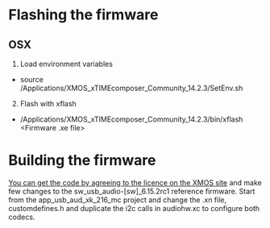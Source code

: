 # Flashing the firmware

## OSX

1. Load environment variables
* source /Applications/XMOS_xTIMEcomposer_Community_14.2.3/SetEnv.sh

2. Flash with xflash
* /Applications/XMOS_xTIMEcomposer_Community_14.2.3/bin/xflash <Firmware .xe file>

# Building the firmware

[You can get the code by agreeing to the licence on the XMOS site](https://www.xmos.com/download/accept/sw_usb_audio-%5Bsw%5D%286.15.2rc1%29.zip) and make few changes to the sw_usb_audio-[sw]_6.15.2rc1 reference firmware. Start from the app_usb_aud_xk_216_mc project and change the .xn file, customdefines.h and duplicate the i2c calls in audiohw.xc to configure both codecs.


